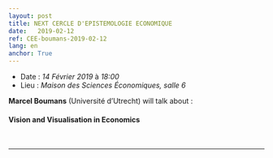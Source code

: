 ```yaml
---
layout: post
title: NEXT CERCLE D'EPISTEMOLOGIE ECONOMIQUE
date:   2019-02-12
ref: CEE-boumans-2019-02-12
lang: en
anchor: True
---
```


* Date : *14 Février 2019* à *18:00*
* Lieu : *Maison des Sciences Économiques, salle 6*

**Marcel Boumans** (Université d’Utrecht) will talk about : 
#### **Vision and Visualisation in Economics**
<br>
<hr />
